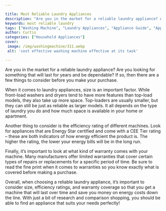 ```yaml
---

title: Most Reliable Laundry Appliances
description: "Are you in the market for a reliable laundry appliance? Are you looking for something that will last for years and be dependable? ...keep going and find out"
keywords: most reliable laundry
tags: ["Washing Machine", "Laundry Appliances", "Appliance Guide", "Appliance Reviews"]
author: Curtis
categories: ["Household Appliances"]
cover: 
 image: /img/washingmachine/311.webp
 alt: 'cost effective washing machine effective at its task'

---
```


Are you in the market for a reliable laundry appliance? Are you looking for something that will last for years and be dependable? If so, then there are a few things to consider before you make your purchase. 

When it comes to laundry appliances, size is an important factor. While front-load washers and dryers tend to have more features than top-load models, they also take up more space. Top-loaders are usually smaller, but they can still be just as reliable as larger models. It all depends on the type of laundry you do and how much space is available in your home or apartment. 

Another thing to consider is the efficiency rating of different machines. Look for appliances that are Energy Star certified and come with a CEE Tier rating – these are both indicators of how energy efficient the product is. The higher the rating, the lower your energy bills will be in the long run. 

Finally, it’s important to look at what kind of warranty comes with your machine. Many manufacturers offer limited warranties that cover certain types of repairs or replacements for a specific period of time. Be sure to read the fine print when it comes to warranties so you know exactly what is covered before making a purchase. 

Overall, when choosing a reliable laundry appliance, it’s important to consider size, efficiency ratings, and warranty coverage so that you get a machine that will last over time and save you money on energy costs down the line. With just a bit of research and comparison shopping, you should be able to find an appliance that suits your needs perfectly!

